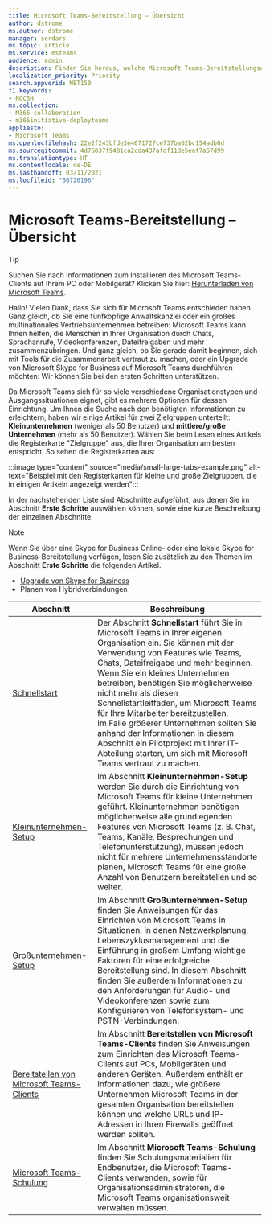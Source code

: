```yaml
---
title: Microsoft Teams-Bereitstellung – Übersicht
author: dstrome
ms.author: dstrome
manager: serdars
ms.topic: article
ms.service: msteams
audience: admin
description: Finden Sie heraus, welche Microsoft Teams-Bereitstellungsoption für Sie die richtige ist.
localization_priority: Priority
search.appverid: MET150
f1.keywords:
- NOCSH
ms.collection:
- M365-collaboration
- m365initiative-deployteams
appliesto:
- Microsoft Teams
ms.openlocfilehash: 22e2f243bfde3e4671727ce737ba62bc154adb0d
ms.sourcegitcommit: 4d76837f9481ca2cda437afdf11de5eaf7a57d99
ms.translationtype: HT
ms.contentlocale: de-DE
ms.lasthandoff: 03/11/2021
ms.locfileid: "50726196"
---
```

# <a name="microsoft-teams-deployment-overview"></a>Microsoft Teams-Bereitstellung – Übersicht

> [!TIP]
> Suchen Sie nach Informationen zum Installieren des Microsoft Teams-Clients auf Ihrem PC oder Mobilgerät? Klicken Sie hier: [Herunterladen von Microsoft Teams](https://www.microsoft.com/microsoft-teams/download-app).

Hallo! Vielen Dank, dass Sie sich für Microsoft Teams entschieden haben. Ganz gleich, ob Sie eine fünfköpfige Anwaltskanzlei oder ein großes multinationales Vertriebsunternehmen betreiben: Microsoft Teams kann Ihnen helfen, die Menschen in Ihrer Organisation durch Chats, Sprachanrufe, Videokonferenzen, Dateifreigaben und mehr zusammenzubringen. Und ganz gleich, ob Sie gerade damit beginnen, sich mit Tools für die Zusammenarbeit vertraut zu machen, oder ein Upgrade von Microsoft Skype for Business auf Microsoft Teams durchführen möchten: Wir können Sie bei den ersten Schritten unterstützen.

Da Microsoft Teams sich für so viele verschiedene Organisationstypen und Ausgangssituationen eignet, gibt es mehrere Optionen für dessen Einrichtung. Um Ihnen die Suche nach den benötigten Informationen zu erleichtern, haben wir einige Artikel für zwei Zielgruppen unterteilt: **Kleinunternehmen** (weniger als 50 Benutzer) und **mittlere/große Unternehmen** (mehr als 50 Benutzer). Wählen Sie beim Lesen eines Artikels die Registerkarte "Zielgruppe" aus, die Ihrer Organisation am besten entspricht. So sehen die Registerkarten aus:

:::image type="content" source="media/small-large-tabs-example.png" alt-text="Beispiel mit den Registerkarten für kleine und große Zielgruppen, die in einigen Artikeln angezeigt werden":::

In der nachstehenden Liste sind Abschnitte aufgeführt, aus denen Sie im Abschnitt **Erste Schritte** auswählen können, sowie eine kurze Beschreibung der einzelnen Abschnitte.

> [!NOTE]
> Wenn Sie über eine Skype for Business Online- oder eine lokale Skype for Business-Bereitstellung verfügen, lesen Sie zusätzlich zu den Themen im Abschnitt **Erste Schritte** die folgenden Artikel.
>
> - [Upgrade von Skype for Business](upgrade-start-here.md)
> - Planen von Hybridverbindungen

|Abschnitt  |Beschreibung  |
|---------|---------|
|[Schnellstart](get-started-with-teams-quick-start.md)     | Der Abschnitt **Schnellstart** führt Sie in Microsoft Teams in Ihrer eigenen Organisation ein. Sie können mit der Verwendung von Features wie Teams, Chats, Dateifreigabe und mehr beginnen. <br>Wenn Sie ein kleines Unternehmen betreiben, benötigen Sie möglicherweise nicht mehr als diesen Schnellstartleitfaden, um Microsoft Teams für Ihre Mitarbeiter bereitzustellen. <br>Im Falle größerer Unternehmen sollten Sie anhand der Informationen in diesem Abschnitt ein Pilotprojekt mit Ihrer IT-Abteilung starten, um sich mit Microsoft Teams vertraut zu machen.        |
|[Kleinunternehmen-Setup](deploy-small-business.md)| Im Abschnitt **Kleinunternehmen-Setup** werden Sie durch die Einrichtung von Microsoft Teams für kleine Unternehmen geführt. Kleinunternehmen benötigen möglicherweise alle grundlegenden Features von Microsoft Teams (z. B. Chat, Teams, Kanäle, Besprechungen und Telefonunterstützung), müssen jedoch nicht für mehrere Unternehmensstandorte planen, Microsoft Teams für eine große Anzahl von Benutzern bereitstellen und so weiter.
|[Großunternehmen-Setup](deploy-enterprise-overview.md)     | Im Abschnitt **Großunternehmen-Setup** finden Sie Anweisungen für das Einrichten von Microsoft Teams in Situationen, in denen Netzwerkplanung, Lebenszyklusmanagement und die Einführung in großem Umfang wichtige Faktoren für eine erfolgreiche Bereitstellung sind. In diesem Abschnitt finden Sie außerdem Informationen zu den Anforderungen für Audio- und Videokonferenzen sowie zum Konfigurieren von Telefonsystem- und PSTN-Verbindungen.         |
|[Bereitstellen von Microsoft Teams-Clients](get-clients.md)     | Im Abschnitt **Bereitstellen von Microsoft Teams-Clients** finden Sie Anweisungen zum Einrichten des Microsoft Teams-Clients auf PCs, Mobilgeräten und anderen Geräten. Außerdem enthält er Informationen dazu, wie größere Unternehmen Microsoft Teams in der gesamten Organisation bereitstellen können und welche URLs und IP-Adressen in Ihren Firewalls geöffnet werden sollten.       |
|[Microsoft Teams-Schulung](training-microsoft-teams-landing-page.md)     | Im Abschnitt **Microsoft Teams-Schulung** finden Sie Schulungsmaterialien für Endbenutzer, die Microsoft Teams-Clients verwenden, sowie für Organisationsadministratoren, die Microsoft Teams organisationsweit verwalten müssen.        |
